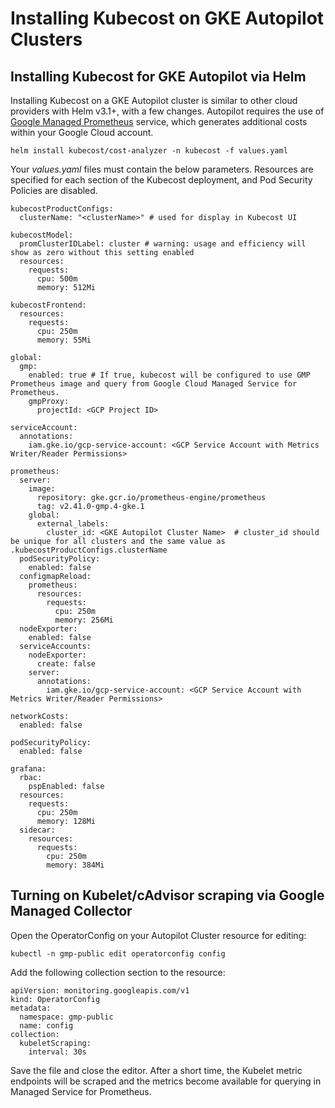 # Installing Kubecost on GKE Autopilot Clusters

## Installing Kubecost for GKE Autopilot via Helm

Installing Kubecost on a GKE Autopilot cluster is similar to other cloud providers with Helm v3.1+, with a few changes. Autopilot requires the use of [Google Managed Prometheus](/install-and-configure/install/custom-prom/gcp-gmp-integration.md) service, which generates additional costs within your Google Cloud account.

`helm install kubecost/cost-analyzer -n kubecost -f values.yaml`

Your _values.yaml_ files must contain the below parameters. Resources are specified for each section of the Kubecost deployment, and Pod Security Policies are disabled.

```
kubecostProductConfigs:
  clusterName: "<clusterName>" # used for display in Kubecost UI

kubecostModel:
  promClusterIDLabel: cluster # warning: usage and efficiency will show as zero without this setting enabled
  resources:
    requests:
      cpu: 500m
      memory: 512Mi

kubecostFrontend:
  resources:
    requests:
      cpu: 250m
      memory: 55Mi

global:
  gmp:
    enabled: true # If true, kubecost will be configured to use GMP Prometheus image and query from Google Cloud Managed Service for Prometheus.
    gmpProxy:
      projectId: <GCP Project ID>

serviceAccount:
  annotations:
    iam.gke.io/gcp-service-account: <GCP Service Account with Metrics Writer/Reader Permissions> 

prometheus:
  server:
    image:
      repository: gke.gcr.io/prometheus-engine/prometheus
      tag: v2.41.0-gmp.4-gke.1
    global:
      external_labels:
        cluster_id: <GKE Autopilot Cluster Name>  # cluster_id should be unique for all clusters and the same value as .kubecostProductConfigs.clusterName
  podSecurityPolicy:
    enabled: false
  configmapReload:
    prometheus:
      resources:
        requests:
          cpu: 250m
          memory: 256Mi
  nodeExporter:
    enabled: false
  serviceAccounts:
    nodeExporter:
      create: false
    server:
      annotations: 
        iam.gke.io/gcp-service-account: <GCP Service Account with Metrics Writer/Reader Permissions>

networkCosts:
  enabled: false

podSecurityPolicy:
  enabled: false​

grafana:
  rbac:
    pspEnabled: false
  resources:
    requests:
      cpu: 250m
      memory: 128Mi
  sidecar:
    resources:
      requests:
        cpu: 250m
        memory: 384Mi

```

## Turning on Kubelet/cAdvisor scraping via Google Managed Collector

Open the OperatorConfig on your Autopilot Cluster resource for editing:

```
kubectl -n gmp-public edit operatorconfig config
```

Add the following collection section to the resource:

```
apiVersion: monitoring.googleapis.com/v1
kind: OperatorConfig
metadata:
  namespace: gmp-public
  name: config
collection:
  kubeletScraping:
    interval: 30s
```

Save the file and close the editor. After a short time, the Kubelet metric endpoints will be scraped and the metrics become available for querying in Managed Service for Prometheus.
